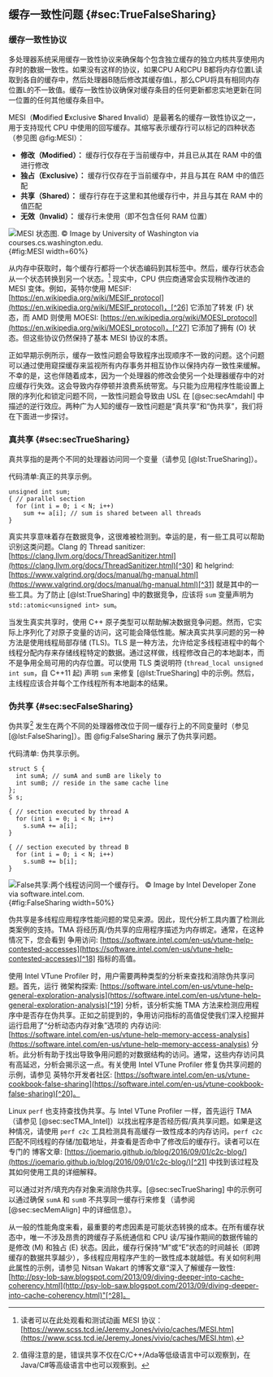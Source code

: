 

## 缓存一致性问题 {#sec:TrueFalseSharing}

### 缓存一致性协议

多处理器系统采用缓存一致性协议来确保每个包含独立缓存的独立内核共享使用内存时的数据一致性。如果没有这样的协议，如果CPU A和CPU B都将内存位置L读取到各自的缓存中，然后处理器B随后修改其缓存值L，那么CPU将具有相同内存位置L的不一致值。缓存一致性协议确保对缓存条目的任何更新都忠实地更新在同一位置的任何其他缓存条目中。

MESI（**M**odified **E**xclusive **S**hared **I**nvalid）是最著名的缓存一致性协议之一，用于支持现代 CPU 中使用的回写缓存。其缩写表示缓存行可以标记的四种状态（参见图  @fig:MESI）：

* **修改（Modified）：** 缓存行仅存在于当前缓存中，并且已从其在 RAM 中的值进行修改
* **独占（Exclusive）：** 缓存行仅存在于当前缓存中，并且与其在 RAM 中的值匹配
* **共享（Shared）：** 缓存行存在于这里和其他缓存行中，并且与其在 RAM 中的值匹配
* **无效（Invalid）：** 缓存行未使用（即不包含任何 RAM 位置）

![MESI 状态图. *© Image by University of Washington via courses.cs.washington.edu.*](../../img/mt-perf/MESI_Cache_Diagram.jpg){#fig:MESI width=60%}


从内存中获取时，每个缓存行都将一个状态编码到其标签中。然后，缓存行状态会从一个状态转换到另一个状态。[^25] 现实中，CPU 供应商通常会实现稍作改进的 MESI 变体。例如，英特尔使用 MESIF: [https://en.wikipedia.org/wiki/MESIF_protocol](https://en.wikipedia.org/wiki/MESIF_protocol)，[^26] 它添加了转发 (F) 状态，而 AMD 则使用 MOESI: [https://en.wikipedia.org/wiki/MOESI_protocol](https://en.wikipedia.org/wiki/MOESI_protocol)，[^27] 它添加了拥有 (O) 状态。但这些协议仍然保持了基本 MESI 协议的本质。

正如早期示例所示，缓存一致性问题会导致程序出现顺序不一致的问题。这个问题可以通过使用窥探缓存来监视所有内存事务并相互协作以保持内存一致性来缓解。不幸的是，这也伴随着成本，因为一个处理器的修改会使另一个处理器缓存中的对应缓存行失效。这会导致内存停顿并浪费系统带宽。与只能为应用程序性能设置上限的序列化和锁定问题不同，一致性问题会导致由 USL 在 [@sec:secAmdahl] 中描述的逆行效应。两种广为人知的缓存一致性问题是“真共享”和“伪共享”，我们将在下面进一步探讨。

### 真共享 {#sec:secTrueSharing}

真共享指的是两个不同的处理器访问同一个变量（请参见 [@lst:TrueSharing]）。

代码清单:真正的共享示例。

~~~~ {#lst:TrueSharing .cpp}
unsigned int sum;
{ // parallel section
  for (int i = 0; i < N; i++)
    sum += a[i]; // sum is shared between all threads
}
~~~~

真实共享意味着存在数据竞争，这很难被检测到。幸运的是，有一些工具可以帮助识别这类问题。Clang 的 Thread sanitizer: [https://clang.llvm.org/docs/ThreadSanitizer.html](https://clang.llvm.org/docs/ThreadSanitizer.html)[^30] 和 helgrind: [https://www.valgrind.org/docs/manual/hg-manual.html](https://www.valgrind.org/docs/manual/hg-manual.html)[^31] 就是其中的一些工具。为了防止 [@lst:TrueSharing] 中的数据竞争，应该将 `sum` 变量声明为 `std::atomic<unsigned int> sum`。

当发生真实共享时，使用 C++ 原子类型可以帮助解决数据竞争问题。然而，它实际上序列化了对原子变量的访问，这可能会降低性能。解决真实共享问题的另一种方法是使用线程局部存储 (TLS)。TLS 是一种方法，允许给定多线程进程中的每个线程分配内存来存储线程特定的数据。通过这样做，线程修改自己的本地副本，而不是争用全局可用的内存位置。可以使用 TLS 类说明符 (`thread_local unsigned int sum`，自 C++11 起) 声明 `sum` 来修复 [@lst:TrueSharing] 中的示例。然后，主线程应该合并每个工作线程所有本地副本的结果。

### 伪共享 {#sec:secFalseSharing}

伪共享[^29] 发生在两个不同的处理器修改位于同一缓存行上的不同变量时（参见 [@lst:FalseSharing]）。图  @fig:FalseSharing 展示了伪共享问题。

代码清单: 伪共享示例。

~~~~ {#lst:FalseSharing .cpp}
struct S {
  int sumA; // sumA and sumB are likely to
  int sumB; // reside in the same cache line
};
S s;

{ // section executed by thread A
  for (int i = 0; i < N; i++)
    s.sumA += a[i];
}

{ // section executed by thread B
  for (int i = 0; i < N; i++)
    s.sumB += b[i];
}
~~~~

![False共享:两个线程访问同一个缓存行。 *© Image by Intel Developer Zone via software.intel.com.*](../../img/mt-perf/FalseSharing.jpg){#fig:FalseSharing width=50%}

伪共享是多线程应用程序性能问题的常见来源。因此，现代分析工具内置了检测此类案例的支持。TMA 将经历真/伪共享的应用程序描述为内存绑定。通常，在这种情况下，您会看到 争用访问: [https://software.intel.com/en-us/vtune-help-contested-accesses](https://software.intel.com/en-us/vtune-help-contested-accesses)[^18] 指标的高值。

使用 Intel VTune Profiler 时，用户需要两种类型的分析来查找和消除伪共享问题。首先，运行 微架构探索: [https://software.intel.com/en-us/vtune-help-general-exploration-analysis](https://software.intel.com/en-us/vtune-help-general-exploration-analysis)[^19] 分析，该分析实施 TMA 方法来检测应用程序中是否存在伪共享。正如之前提到的，争用访问指标的高值促使我们深入挖掘并运行启用了“分析动态内存对象”选项的 内存访问: [https://software.intel.com/en-us/vtune-help-memory-access-analysis](https://software.intel.com/en-us/vtune-help-memory-access-analysis) 分析。此分析有助于找出导致争用问题的对数据结构的访问。通常，这些内存访问具有高延迟，分析会揭示这一点。有关使用 Intel VTune Profiler 修复伪共享问题的示例，请参见 英特尔开发者社区: [https://software.intel.com/en-us/vtune-cookbook-false-sharing](https://software.intel.com/en-us/vtune-cookbook-false-sharing)[^20]。

Linux `perf` 也支持查找伪共享。与 Intel VTune Profiler 一样，首先运行 TMA（请参见 [@sec:secTMA_Intel]）以找出程序是否经历假/真共享问题。如果是这种情况，请使用 `perf c2c` 工具检测具有高缓存一致性成本的内存访问。`perf c2c` 匹配不同线程的存储/加载地址，并查看是否命中了修改后的缓存行。读者可以在专门的 博客文章: [https://joemario.github.io/blog/2016/09/01/c2c-blog/](https://joemario.github.io/blog/2016/09/01/c2c-blog/)[^21] 中找到该过程及其如何使用工具的详细解释。

可以通过对齐/填充内存对象来消除伪共享。[@sec:secTrueSharing] 中的示例可以通过确保 `sumA` 和 `sumB` 不共享同一缓存行来修复（请参阅 [@sec:secMemAlign] 中的详细信息）。

从一般的性能角度来看，最重要的考虑因素是可能状态转换的成本。在所有缓存状态中，唯一不涉及昂贵的跨缓存子系统通信和 CPU 读/写操作期间的数据传输的是修改 (M) 和独占 (E) 状态。因此，缓存行保持“M”或“E”状态的时间越长（即跨缓存的数据共享越少），多线程应用程序产生的一致性成本就越低。有关如何利用此属性的示例，请参见 Nitsan Wakart 的博客文章“深入了解缓存一致性: [http://psy-lob-saw.blogspot.com/2013/09/diving-deeper-into-cache-coherency.html](http://psy-lob-saw.blogspot.com/2013/09/diving-deeper-into-cache-coherency.html)"[^28]。

[^18]: 争用访问 - [https://software.intel.com/en-us/vtune-help-contested-accesses](https://software.intel.com/en-us/vtune-help-contested-accesses).
[^19]: Vtune 一般探索分析 - [https://software.intel.com/en-us/vtune-help-general-exploration-analysis](https://software.intel.com/en-us/vtune-help-general-exploration-analysis).
[^20]: Vtune 食谱：伪共享 - [https://software.intel.com/en-us/vtune-cookbook-false-sharing](https://software.intel.com/en-us/vtune-cookbook-false-sharing).
[^21]: 关于 `perf c2c` 的文章 - [https://joemario.github.io/blog/2016/09/01/c2c-blog/](https://joemario.github.io/blog/2016/09/01/c2c-blog/).
[^25]: 读者可以在此处观看和测试动画 MESI 协议：[https://www.scss.tcd.ie/Jeremy.Jones/vivio/caches/MESI.htm](https://www.scss.tcd.ie/Jeremy.Jones/vivio/caches/MESI.htm).
[^26]: MESIF - [https://en.wikipedia.org/wiki/MESIF_protocol](https://en.wikipedia.org/wiki/MESIF_protocol)
[^27]: MOESI - [https://en.wikipedia.org/wiki/MOESI_protocol](https://en.wikipedia.org/wiki/MOESI_protocol)
[^28]: 博客文章“深入缓存一致性”- [http://psy-lob-saw.blogspot.com/2013/09/diving-deeper-into-cache-coherency.html](http://psy-lob-saw.blogspot.com/2013/09/diving-deeper-into-cache-coherency.html)
[^29]: 值得注意的是，错误共享不仅在C/C++/Ada等低级语言中可以观察到，在Java/C#等高级语言中也可以观察到。
[^30]: Clang的线程消毒工具:[https://clang.llvm.org/docs/ThreadSanitizer.html](https://clang.llvm.org/docs/ThreadSanitizer.html)。
[^31]: Helgrind，一个线程错误检测工具:[https://www.valgrind.org/docs/manual/hg-manual.html](https://www.valgrind.org/docs/manual/hg-manual.html)。